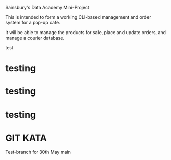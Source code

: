 Sainsbury's Data Academy Mini-Project

This is intended to form a working CLI-based management and order system for a pop-up cafe.

It will be able to manage the products for sale, place and update orders, and manage a courier database.

 test


# testing
# testing
# testing

# GIT KATA

Test-branch for 30th May
 main

